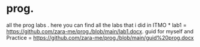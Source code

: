 # prog.
all the prog labs .
here you can find all the labs that i did in ITMO *
lab1 = https://github.com/zara-me/prog./blob/main/lab1.docx.
guid for myself and Practice = https://github.com/zara-me/prog./blob/main/guid%20prog.docx
